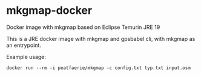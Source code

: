 # mkgmap-docker
Docker image with mkgmap based on Eclipse Temurin JRE 19

This is a JRE docker image with mkgmap and gpsbabel cli, with mkgmap as an entrypoint.

Example usage:
```
docker run --rm -i peatfaerie/mkgmap -c config.txt typ.txt input.osm
```
